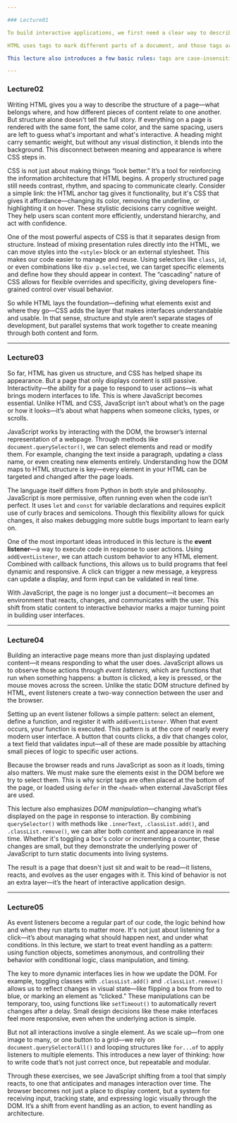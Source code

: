 ```yaml
---

### Lecture01

To build interactive applications, we first need a clear way to describe the structure of a webpage. HTML provides this structure. It tells the browser what kind of content it's dealing with—headings, paragraphs, links, images—and how that content is organized on the page. In this course, we won’t focus on HTML for long, but understanding its logic is necessary before we start working with JavaScript and more complex interactions.

HTML uses tags to mark different parts of a document, and those tags are often nested to form a tree-like structure. You’ll also see attributes, which add extra meaning to elements. Some are familiar, like `href` in a link or `src` in an image. Others, like `id`, `class`, or `disabled`, help control behavior and interaction. Even when an attribute doesn’t have a value, like `disabled`, its presence can still affect how the browser interprets the element.

This lecture also introduces a few basic rules: tags are case-insensitive, some can be self-closing, and every HTML page starts with a `<!DOCTYPE html>` declaration. While modern tools can generate HTML automatically, knowing how it works will help you debug, adjust, and build more intentional interfaces. HTML may be simple, but it's the foundation everything else depends on.

---
```


### Lecture02

Writing HTML gives you a way to describe the structure of a page—what belongs where, and how different pieces of content relate to one another. But structure alone doesn't tell the full story. If everything on a page is rendered with the same font, the same color, and the same spacing, users are left to guess what's important and what's interactive. A heading might carry semantic weight, but without any visual distinction, it blends into the background. This disconnect between meaning and appearance is where CSS steps in.

CSS is not just about making things “look better.” It’s a tool for reinforcing the information architecture that HTML begins. A properly structured page still needs contrast, rhythm, and spacing to communicate clearly. Consider a simple link: the HTML anchor tag gives it functionality, but it's CSS that gives it affordance—changing its color, removing the underline, or highlighting it on hover. These stylistic decisions carry cognitive weight. They help users scan content more efficiently, understand hierarchy, and act with confidence.

One of the most powerful aspects of CSS is that it separates design from structure. Instead of mixing presentation rules directly into the HTML, we can move styles into the `<style>` block or an external stylesheet. This makes our code easier to manage and reuse. Using selectors like `class`, `id`, or even combinations like `div p.selected`, we can target specific elements and define how they should appear in context. The “cascading” nature of CSS allows for flexible overrides and specificity, giving developers fine-grained control over visual behavior.

So while HTML lays the foundation—defining what elements exist and where they go—CSS adds the layer that makes interfaces understandable and usable. In that sense, structure and style aren’t separate stages of development, but parallel systems that work together to create meaning through both content and form.


---

### Lecture03

So far, HTML has given us structure, and CSS has helped shape its appearance. But a page that only displays content is still passive. Interactivity—the ability for a page to respond to user actions—is what brings modern interfaces to life. This is where JavaScript becomes essential. Unlike HTML and CSS, JavaScript isn’t about what’s on the page or how it looks—it’s about what happens when someone clicks, types, or scrolls.

JavaScript works by interacting with the DOM, the browser’s internal representation of a webpage. Through methods like `document.querySelector()`, we can select elements and read or modify them. For example, changing the text inside a paragraph, updating a class name, or even creating new elements entirely. Understanding how the DOM maps to HTML structure is key—every element in your HTML can be targeted and changed after the page loads.

The language itself differs from Python in both style and philosophy. JavaScript is more permissive, often running even when the code isn’t perfect. It uses `let` and `const` for variable declarations and requires explicit use of curly braces and semicolons. Though this flexibility allows for quick changes, it also makes debugging more subtle bugs important to learn early on.

One of the most important ideas introduced in this lecture is the **event listener**—a way to execute code in response to user actions. Using `addEventListener`, we can attach custom behavior to any HTML element. Combined with callback functions, this allows us to build programs that feel dynamic and responsive. A click can trigger a new message, a keypress can update a display, and form input can be validated in real time.

With JavaScript, the page is no longer just a document—it becomes an environment that reacts, changes, and communicates with the user. This shift from static content to interactive behavior marks a major turning point in building user interfaces.

---

### Lecture04
Building an interactive page means more than just displaying updated content—it means responding to what the user does. JavaScript allows us to observe those actions through *event listeners*, which are functions that run when something happens: a button is clicked, a key is pressed, or the mouse moves across the screen. Unlike the static DOM structure defined by HTML, event listeners create a two-way connection between the user and the browser.

Setting up an event listener follows a simple pattern: select an element, define a function, and register it with `addEventListener`. When that event occurs, your function is executed. This pattern is at the core of nearly every modern user interface. A button that counts clicks, a div that changes color, a text field that validates input—all of these are made possible by attaching small pieces of logic to specific user actions.

Because the browser reads and runs JavaScript as soon as it loads, timing also matters. We must make sure the elements exist in the DOM before we try to select them. This is why script tags are often placed at the bottom of the page, or loaded using `defer` in the `<head>` when external JavaScript files are used.

This lecture also emphasizes *DOM manipulation*—changing what’s displayed on the page in response to interaction. By combining `querySelector()` with methods like `.innerText`, `.classList.add()`, and `.classList.remove()`, we can alter both content and appearance in real time. Whether it's toggling a box's color or incrementing a counter, these changes are small, but they demonstrate the underlying power of JavaScript to turn static documents into living systems.

The result is a page that doesn't just sit and wait to be read—it listens, reacts, and evolves as the user engages with it. This kind of behavior is not an extra layer—it’s the heart of interactive application design.

---

### Lecture05
As event listeners become a regular part of our code, the logic behind how and when they run starts to matter more. It's not just about listening for a click—it’s about managing what should happen next, and under what conditions. In this lecture, we start to treat event handling as a pattern: using function objects, sometimes anonymous, and controlling their behavior with conditional logic, class manipulation, and timing.

The key to more dynamic interfaces lies in how we update the DOM. For example, toggling classes with `.classList.add()` and `.classList.remove()` allows us to reflect changes in visual state—like flipping a box from red to blue, or marking an element as “clicked.” These manipulations can be temporary, too, using functions like `setTimeout()` to automatically revert changes after a delay. Small design decisions like these make interfaces feel more responsive, even when the underlying action is simple.

But not all interactions involve a single element. As we scale up—from one image to many, or one button to a grid—we rely on `document.querySelectorAll()` and looping structures like `for...of` to apply listeners to multiple elements. This introduces a new layer of thinking: how to write code that’s not just correct once, but repeatable and modular.

Through these exercises, we see JavaScript shifting from a tool that simply reacts, to one that anticipates and manages interaction over time. The browser becomes not just a place to display content, but a system for receiving input, tracking state, and expressing logic visually through the DOM. It’s a shift from event handling as an action, to event handling as architecture.
